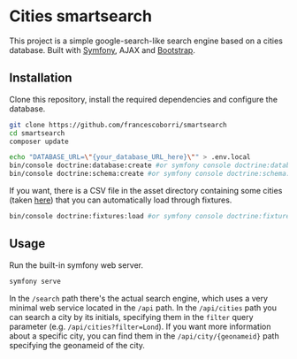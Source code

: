 # Cities smartsearch
This project is a simple google-search-like search engine based on a cities database. Built with [Symfony](https://symfony.com/), AJAX and [Bootstrap](https://getbootstrap.com/).

## Installation
Clone this repository, install the required dependencies and configure the database.
```sh
git clone https://github.com/francescoborri/smartsearch
cd smartsearch
composer update

echo "DATABASE_URL=\"{your_database_URL_here}\"" > .env.local
bin/console doctrine:database:create #or symfony console doctrine:database:create
bin/console doctrine:schema:create #or symfony console doctrine:schema:create
```

If you want, there is a CSV file in the asset directory containing some cities (taken [here](https://datahub.io/core/world-cities)) that you can automatically load through fixtures.
```sh
bin/console doctrine:fixtures:load #or symfony console doctrine:fixtures:load
```

## Usage
Run the built-in symfony web server.
```sh
symfony serve
```
In the `/search` path there's the actual search engine, which uses a very minimal web service located in the `/api` path. In the `/api/cities` path you can search a city by its initials, specifying them in the `filter` query parameter (e.g. `/api/cities?filter=Lond`). If you want more information about a specific city, you can find them in the `/api/city/{geonameid}` path specifying the geonameid of the city.




